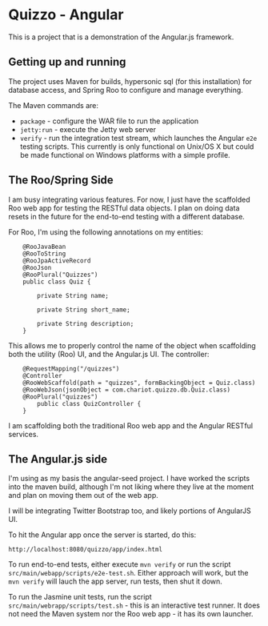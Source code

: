 # Quizzo - Angular

This is a project that is a demonstration of the Angular.js framework.

## Getting up and running

The project uses Maven for builds, hypersonic sql (for this installation) for database access, and Spring Roo to configure and manage everything.

The Maven commands are:

* `package` - configure the WAR file to run the application
* `jetty:run` - execute the Jetty web server
* `verify` - run the integration test stream, which launches the Angular `e2e` testing scripts. This currently is only functional on Unix/OS X but could be made functional on Windows platforms with a simple profile.

## The Roo/Spring Side

I am busy integrating various features. For now, I just have the scaffolded Roo web app for testing the RESTful data objects. I plan on doing data resets in the future for the end-to-end testing with a different database.

For Roo, I'm using the following annotations on my entities:

        @RooJavaBean
        @RooToString
        @RooJpaActiveRecord
        @RooJson
        @RooPlural("Quizzes")
        public class Quiz {

            private String name;

            private String short_name;

            private String description;
        }

This allows me to properly control the name of the object when scaffolding both the utility (Roo) UI, and the Angular.js UI. The controller:


        @RequestMapping("/quizzes")
        @Controller
        @RooWebScaffold(path = "quizzes", formBackingObject = Quiz.class)
        @RooWebJson(jsonObject = com.chariot.quizzo.db.Quiz.class)
        @RooPlural("quizzes")
            public class QuizController {
        }

I am scaffolding both the traditional Roo web app and the Angular RESTful services.

## The Angular.js side

I'm using as my basis the angular-seed project. I have worked the scripts into the maven build, although I'm not liking where they live at the moment and plan on moving them out of the web app.

I will be integrating Twitter Bootstrap too, and likely portions of AngularJS UI.

To hit the Angular app once the server is started, do this:

    http://localhost:8080/quizzo/app/index.html

To run end-to-end tests, either execute `mvn verify` or run the script `src/main/webapp/scripts/e2e-test.sh`. Either approach will work, but the `mvn verify` will lauch the app server, run tests, then shut it down.

To run the Jasmine unit tests, run the script `src/main/webrapp/scripts/test.sh` - this is an interactive test runner. It does not need the Maven system nor the Roo web app - it has its own launcher.


